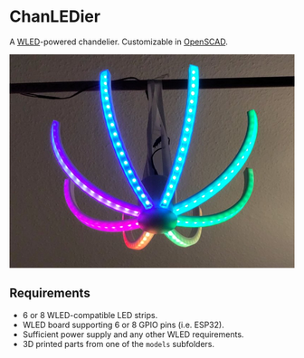 # ChanLEDier

A [WLED][]-powered chandelier. Customizable in [OpenSCAD][].

![Photo of an eight armed ChanLEDier in rainbow colors](chanledier.jpg "🏳️‍🌈❤️")

[openscad]: https://openscad.org/
[wled]: https://kno.wled.ge/

## Requirements

- 6 or 8 WLED-compatible LED strips.
- WLED board supporting 6 or 8 GPIO pins (i.e. ESP32).
- Sufficient power supply and any other WLED requirements.
- 3D printed parts from one of the `models` subfolders.
